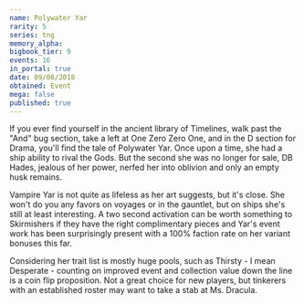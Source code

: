 ```yaml
---
name: Polywater Yar
rarity: 5
series: tng
memory_alpha:
bigbook_tier: 9
events: 16
in_portal: true
date: 09/08/2018
obtained: Event
mega: false
published: true
---
```


If you ever find yourself in the ancient library of Timelines, walk past the "And" bug section, take a left at One Zero Zero One, and in the D section for Drama, you'll find the tale of Polywater Yar. Once upon a time, she had a ship ability to rival the Gods. But the second she was no longer for sale, DB Hades, jealous of her power, nerfed her into oblivion and only an empty husk remains.

Vampire Yar is not quite as lifeless as her art suggests, but it's close. She won't do you any favors on voyages or in the gauntlet, but on ships she's still at least interesting. A two second activation can be worth something to Skirmishers if they have the right complimentary pieces and Yar's event work has been surprisingly present with a 100% faction rate on her variant bonuses this far.

Considering her trait list is mostly huge pools, such as Thirsty - I mean Desperate - counting on improved event and collection value down the line is a coin flip proposition. Not a great choice for new players, but tinkerers with an established roster may want to take a stab at Ms. Dracula.

